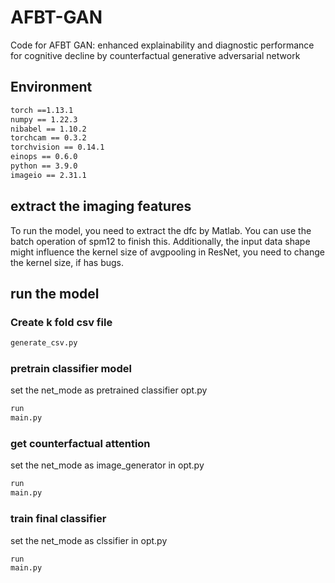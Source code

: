 # AFBT-GAN
Code for AFBT GAN: enhanced explainability and diagnostic performance for cognitive decline by counterfactual generative adversarial network

## __Environment__  
```diff  
torch ==1.13.1
numpy == 1.22.3  
nibabel == 1.10.2  
torchcam == 0.3.2  
torchvision == 0.14.1  
einops == 0.6.0  
python == 3.9.0  
imageio == 2.31.1
``` 
## extract the imaging features
To run the model, you need to extract the dfc by Matlab. You can use the batch operation of spm12 to finish this. Additionally, the input data shape might influence the kernel size of avgpooling in ResNet, you need to change the kernel size, if has bugs.  

## run the model
### __Create k fold csv file__  
```diff
generate_csv.py
```
### __pretrain classifier model__  
set the net_mode as pretrained classifier  opt.py
```diff
run
main.py
```
### __get counterfactual attention__  
set the net_mode as image_generator in opt.py
```diff
run
main.py
```
### __train final classifier__  
set the net_mode as clssifier in opt.py
```diff
run
main.py
```
